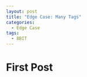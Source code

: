 ```yaml
---
layout: post
title: "Edge Case: Many Tags"
categories:
  - Edge Case
tags:
  - 8BIT
---
```


# First Post
